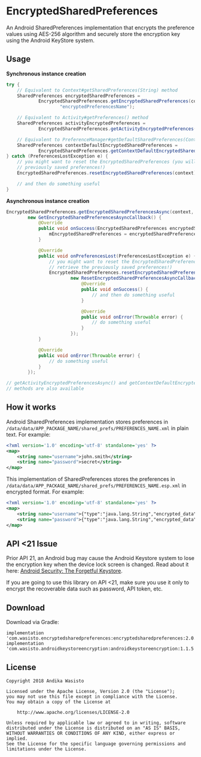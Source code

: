 EncryptedSharedPreferences
==========================

An Android SharedPreferences implementation that encrypts the preference values using AES-256
algorithm and securely store the encryption key using the Android KeyStore system.

Usage
-----

**Synchronous instance creation**

```java
try {
    // Equivalent to Context#getSharedPreferences(String) method
    SharedPreferences encryptedSharedPreferences =
            EncryptedSharedPreferences.getEncryptedSharedPreferences(context,
                    "encryptedPreferencesName");

    // Equivalent to Activity#getPreferences() method
    SharedPreferences activityEncryptedPreferences =
            EncryptedSharedPreferences.getActivityEncryptedPreferences(activity);

    // Equivalent to PreferenceManager#getDefaultSharedPreferences(Context) method
    SharedPreferences contextDefaultEncryptedSharedPreferences =
            EncryptedSharedPreferences.getContextDefaultEncryptedSharedPreferences(context);
} catch (PreferencesLostException e) {
    // you might want to reset the EncryptedSharedPreferences (you will not be able to retrieve the
    // previously saved preferences!)
    EncryptedSharedPreferences.resetEncryptedSharedPreferences(context);

    // and then do something useful
}
```

**Asynchronous instance creation**

```java
EncryptedSharedPreferences.getEncryptedSharedPreferencesAsync(context, "encryptedPreferencesName",
        new GetEncryptedSharedPreferencesAsyncCallback() {
            @Override
            public void onSuccess(EncryptedSharedPreferences encryptedSharedPreferences) {
                mEncryptedSharedPreferences = encryptedSharedPreferences;
            }

            @Override
            public void onPreferencesLost(PreferencesLostException e) {
                // you might want to reset the EncryptedSharedPreferences (you will not be able to
                // retrieve the previously saved preferences!)
                EncryptedSharedPreferences.resetEncryptedSharedPreferencesAsync(context,
                        new ResetEncryptedSharedPreferencesAsyncCallback() {
                            @Override
                            public void onSuccess() {
                                // and then do something useful
                            }

                            @Override
                            public void onError(Throwable error) {
                                // do something useful
                            }
                        });
            }

            @Override
            public void onError(Throwable error) {
                // do something useful
            }
        });

// getActivityEncryptedPreferencesAsync() and getContextDefaultEncryptedSharedPreferencesAsync()
// methods are also available
```

How it works
------------

Android SharedPreferences implementation stores preferences in
`/data/data/APP_PACKAGE_NAME/shared_prefs/PREFERENCES_NAME.xml` in plain text. For example:

```xml
<?xml version='1.0' encoding='utf-8' standalone='yes' ?>
<map>
    <string name="username">john.smith</string>
    <string name="password">secret</string>
</map>
```

This implementation of SharedPreferences stores the preferences in
`/data/data/APP_PACKAGE_NAME/shared_prefs/PREFERENCES_NAME.esp.xml` in encrypted format. For
example:

```xml
<?xml version='1.0' encoding='utf-8' standalone='yes' ?>
<map>
    <string name="username">{"type":"java.lang.String","encrypted_data":"BmApN75DMMAb\/xP6DBIvqA==\n","iv":"lW5GDGF5pNibgrDS6V0rKw==\n"}</string>
    <string name="password">{"type":"java.lang.String","encrypted_data":"WAC1z93PFMIP3ZgT1of6UQ==\n","iv":"zrmihzs19lKZ1AIwTu2SOA==\n"}</string>
</map>
```

API <21 Issue
-------------

Prior API 21, an Android bug may cause the Android Keystore system to lose the encryption key when
the device lock screen is changed. Read about it here:
[Android Security: The Forgetful Keystore](https://doridori.github.io/android-security-the-forgetful-keystore/#sthash.2oefHeqm.dpbs).

If you are going to use this library on API <21, make sure you use it only to encrypt the
recoverable data such as password, API token, etc.

Download
--------

Download via Gradle:

    implementation 'com.wasisto.encryptedsharedpreferences:encryptedsharedpreferences:2.0.3'
    implementation 'com.wasisto.androidkeystoreencryption:androidkeystoreencryption:1.1.5'

License
-------

    Copyright 2018 Andika Wasisto

    Licensed under the Apache License, Version 2.0 (the "License");
    you may not use this file except in compliance with the License.
    You may obtain a copy of the License at

        http://www.apache.org/licenses/LICENSE-2.0

    Unless required by applicable law or agreed to in writing, software
    distributed under the License is distributed on an "AS IS" BASIS,
    WITHOUT WARRANTIES OR CONDITIONS OF ANY KIND, either express or implied.
    See the License for the specific language governing permissions and
    limitations under the License.